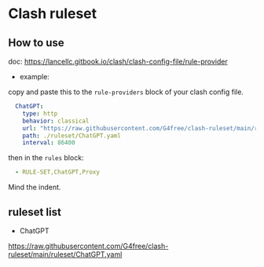 # Clash ruleset

## How to use

doc: https://lancellc.gitbook.io/clash/clash-config-file/rule-provider

- example:

copy and paste this to the `rule-providers` block of your clash config file.

```yaml
  ChatGPT:
    type: http
    behavior: classical
    url: "https://raw.githubusercontent.com/G4free/clash-ruleset/main/ruleset/ChatGPT.yaml"
    path: ./ruleset/ChatGPT.yaml
    interval: 86400
```

then in the `rules` block:

```yaml
  - RULE-SET,ChatGPT,Proxy
```

Mind the indent.

## ruleset list

- ChatGPT

https://raw.githubusercontent.com/G4free/clash-ruleset/main/ruleset/ChatGPT.yaml
